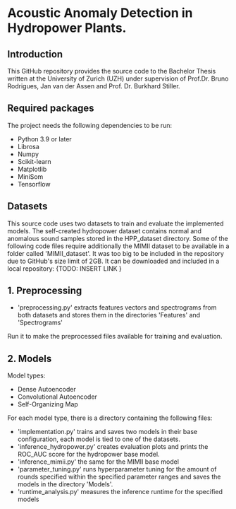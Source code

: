 # Acoustic Anomaly Detection in Hydropower Plants.


## Introduction
This GitHub repository provides the source code to the Bachelor Thesis written at the University of Zurich (UZH) under supervision of Prof.Dr. Bruno Rodrigues, Jan van der Assen and Prof. Dr. Burkhard Stiller.


## Required packages
The project needs the following dependencies to be run:
- Python 3.9 or later
- Librosa
- Numpy
- Scikit-learn
- Matplotlib
- MiniSom
- Tensorflow

## Datasets
This source code uses two datasets to train and evaluate the implemented models. 
The self-created hydropower dataset contains normal and anomalous sound samples stored in the HPP_dataset directory.
Some of the following code files require additionally the MIMII dataset to be available in a folder called 'MIMII_dataset'. It was too big to be included in the repository due to GitHub's size limit of 2GB. It can be downloaded and included in a local repository: {TODO: INSERT LINK }

## 1. Preprocessing
- 'preprocessing.py' extracts features vectors and spectrograms from both datasets and stores them in the directories 'Features' and 'Spectrograms'

Run it to make the preprocessed files available for training and evaluation.

## 2. Models

Model types:
- Dense Autoencoder
- Convolutional Autoencoder
- Self-Organizing Map

For each model type, there is a directory containing the following files:
- 'implementation.py' trains and saves two models in their base configuration, each model is tied to one of the datasets.
- 'inference_hydropower.py' creates evaluation plots and prints the ROC_AUC score for the hydropower base model.
- 'inference_mimii.py' the same for the MIMII base model
- 'parameter_tuning.py' runs hyperparameter tuning for the amount of rounds specified within the specified parameter ranges and saves the models in the directory 'Models'. 
- 'runtime_analysis.py' measures the inference runtime for the specified models




